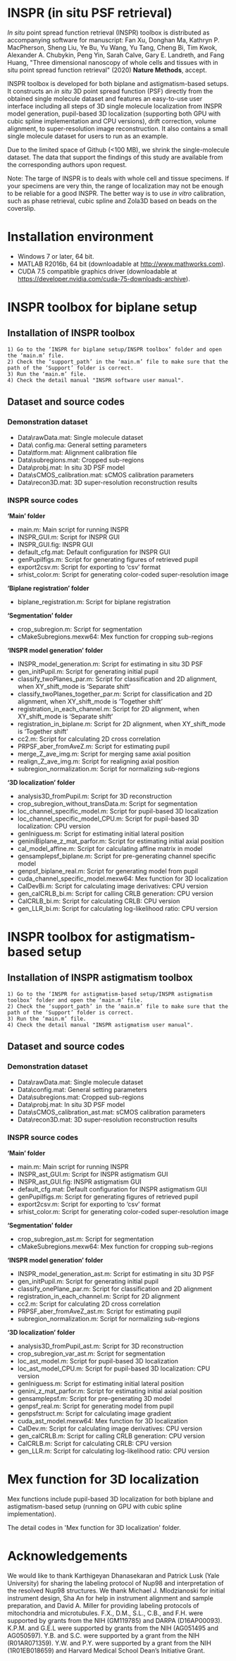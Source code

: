 # INSPR (in situ PSF retrieval)
*In situ* point spread function retrieval (INSPR) toolbox is distributed as accompanying software for manuscript: Fan Xu, Donghan Ma, Kathryn P. MacPherson, Sheng Liu, Ye Bu, Yu Wang, Yu Tang, Cheng Bi, Tim Kwok, Alexander A. Chubykin, Peng Yin, Sarah Calve, Gary E. Landreth, and Fang Huang, "Three dimensional nanoscopy of whole cells and tissues with in situ point spread function retrieval" (2020) **Nature Methods**, accept.

INSPR toolbox is developed for both biplane and astigmatism-based setups. It constructs an *in situ* 3D point spread function (PSF) directly from the obtained single molecule dataset and features an easy-to-use user interface including all steps of 3D single molecule localization from INSPR model generation, pupil-based 3D localization (supporting both GPU with cubic spline implementation and CPU versions), drift correction, volume alignment, to super-resolution image reconstruction. It also contains a small single molecule dataset for users to run as an example.

Due to the limited space of Github (<100 MB), we shrink the single-molecule dataset. The data that support the findings of this study are available from the corresponding authors upon request.  

Note: The targe of INSPR is to deals with whole cell and tissue specimens. If your specimens are very thin, the range of localization may not be enough to be reliable for a good INSPR. The better way is to use *in vitro* calibration, such as phase retrieval, cubic spline and Zola3D based on beads on the coverslip. 

# Installation environment
* Windows 7 or later, 64 bit.
* MATLAB R2016b, 64 bit (downloadable at http://www.mathworks.com).
* CUDA 7.5 compatible graphics driver (downloadable at https://developer.nvidia.com/cuda-75-downloads-archive).

# INSPR toolbox for biplane setup
## Installation of INSPR toolbox
``` Installation
1) Go to the ‘INSPR for biplane setup/INSPR toolbox’ folder and open the ‘main.m’ file.
2) Check the ‘support_path’ in the ‘main.m’ file to make sure that the path of the ‘Support’ folder is correct.
3) Run the ‘main.m’ file.
4) Check the detail manual "INSPR software user manual".
```

## Dataset and source codes
### Demonstration dataset 
* Data\rawData.mat: Single molecule dataset
* Data\ config.ma: General setting parameters
* Data\tform.mat: Alignment calibration file
* Data\subregions.mat: Cropped sub-regions
* Data\probj.mat: In situ 3D PSF model
* Data\sCMOS_calibration.mat: sCMOS calibration parameters
* Data\recon3D.mat: 3D super-resolution reconstruction results


### INSPR source codes
**‘Main’ folder**
* main.m: Main script for running INSPR
* INSPR_GUI.m: Script for INSPR GUI
* INSPR_GUI.fig: INSPR GUI
* default_cfg.mat: Default configuration for INSPR GUI
* genPupilfigs.m: Script for generating figures of retrieved pupil
* export2csv.m: Script for exporting to ‘csv’ format
* srhist_color.m: Script for generating color-coded super-resolution image


**‘Biplane registration’ folder**
* biplane_registration.m: Script for biplane registration


**‘Segmentation’ folder**
* crop_subregion.m: Script for segmentation
* cMakeSubregions.mexw64: Mex function for cropping sub-regions


**‘INSPR model generation’ folder**
* INSPR_model_generation.m: Script for estimating in situ 3D PSF
* gen_initPupil.m: Script for generating initial pupil
* classify_twoPlanes_par.m: Script for classification and 2D alignment, when XY_shift_mode is ‘Separate shift’
* classify_twoPlanes_together_par.m: Script for classification and 2D alignment, when XY_shift_mode is ‘Together shift’
* registration_in_each_channel.m: Script for 2D alignment, when XY_shift_mode is ‘Separate shift’
* registration_in_biplane.m: Script for 2D alignment, when XY_shift_mode is ‘Together shift’
* cc2.m: Script for calculating 2D cross correlation
* PRPSF_aber_fromAveZ.m: Script for estimating pupil
* merge_Z_ave_img.m: Script for merging same axial position
* realign_Z_ave_img.m: Script for realigning axial position
* subregion_normalization.m: Script for normalizing sub-regions


**‘3D localization’ folder**
* analysis3D_fromPupil.m: Script for 3D reconstruction
* crop_subregion_without_transData.m: Script for segmentation
* loc_channel_specific_model.m: Script for pupil-based 3D localization
* loc_channel_specific_model_CPU.m: Script for pupil-based 3D localization: CPU version
* genIniguess.m: Script for estimating initial lateral position
* geniniBiplane_z_mat_parfor.m: Script for estimating initial axial position
* cal_model_affine.m: Script for calculating affine matrix in model
* gensamplepsf_biplane.m: Script for pre-generating channel specific model
* genpsf_biplane_real.m: Script for generating model from pupil
* cuda_channel_specific_model.mexw64: Mex function for 3D localization
* CalDevBi.m: Script for calculating image derivatives: CPU version
* gen_calCRLB_bi.m: Script for calling CRLB generation: CPU version
* CalCRLB_bi.m: Script for calculating CRLB: CPU version
* gen_LLR_bi.m: Script for calculating log-likelihood ratio: CPU version



# INSPR toolbox for astigmatism-based setup
## Installation of INSPR astigmatism toolbox
``` Installation
1) Go to the ‘INSPR for astigmatism-based setup/INSPR astigmatism toolbox’ folder and open the ‘main.m’ file.
2) Check the ‘support_path’ in the ‘main.m’ file to make sure that the path of the ‘Support’ folder is correct.
3) Run the ‘main.m’ file.
4) Check the detail manual "INSPR astigmatism user manual".
```

## Dataset and source codes
### Demonstration dataset 
* Data\rawData.mat: Single molecule dataset
* Data\config.mat: General setting parameters
* Data\subregions.mat: Cropped sub-regions
* Data\probj.mat: In situ 3D PSF model
* Data\sCMOS_calibration_ast.mat: sCMOS calibration parameters
* Data\recon3D.mat: 3D super-resolution reconstruction results


### INSPR source codes
**‘Main’ folder**
* main.m: Main script for running INSPR
* INSPR_ast_GUI.m: Script for INSPR astigmatism GUI
* INSPR_ast_GUI.fig: INSPR astigmatism GUI
* default_cfg.mat: Default configuration for INSPR astigmatism GUI
* genPupilfigs.m: Script for generating figures of retrieved pupil
* export2csv.m: Script for exporting to ‘csv’ format
* srhist_color.m: Script for generating color-coded super-resolution image


**‘Segmentation’ folder**
* crop_subregion_ast.m: Script for segmentation
* cMakeSubregions.mexw64: Mex function for cropping sub-regions


**‘INSPR model generation’ folder**
* INSPR_model_generation_ast.m: Script for estimating in situ 3D PSF
* gen_initPupil.m: Script for generating initial pupil
* classify_onePlane_par.m: Script for classification and 2D alignment
* registration_in_each_channel.m: Script for 2D alignment
* cc2.m: Script for calculating 2D cross correlation
* PRPSF_aber_fromAveZ_ast.m: Script for estimating pupil
* subregion_normalization.m: Script for normalizing sub-regions


**‘3D localization’ folder**
* analysis3D_fromPupil_ast.m: Script for 3D reconstruction
* crop_subregion_var_ast.m: Script for segmentation
* loc_ast_model.m: Script for pupil-based 3D localization
* loc_ast_model_CPU.m: Script for pupil-based 3D localization: CPU version
* genIniguess.m: Script for estimating initial lateral position
* genini_z_mat_parfor.m: Script for estimating initial axial position
* gensamplepsf.m: Script for pre-generating 3D model
* genpsf_real.m: Script for generating model from pupil
* genpsfstruct.m: Script for calculating image gradient
* cuda_ast_model.mexw64: Mex function for 3D localization
* CalDev.m: Script for calculating image derivatives: CPU version
* gen_calCRLB.m: Script for calling CRLB generation: CPU version
* CalCRLB.m: Script for calculating CRLB: CPU version
* gen_LLR.m: Script for calculating log-likelihood ratio: CPU version

# Mex function for 3D localization
Mex functions include pupil-based 3D localization for both biplane and astigmatism-based setup (running on GPU with cubic spline implementation).

The detail codes in 'Mex function for 3D localization' folder.


# Acknowledgements
We would like to thank Karthigeyan Dhanasekaran and Patrick Lusk (Yale University) for sharing the labeling protocol of Nup98 and interpretation of the resolved Nup98 structures. We thank Michael J. Mlodzianoski for initial instrument design, Sha An for help in instrument alignment and sample preparation, and David A. Miller for providing labeling protocols of mitochondria and microtubules. F.X., D.M., S.L., C.B., and F.H. were supported by grants from the NIH (GM119785) and DARPA (D16AP00093). K.P.M. and G.E.L were supported by grants from the NIH (AG051495 and AG050597). Y.B. and S.C. were supported by a grant from the NIH (R01AR071359). Y.W. and P.Y. were supported by a grant from the NIH (1R01EB018659) and Harvard Medical School Dean’s Initiative Grant. 

